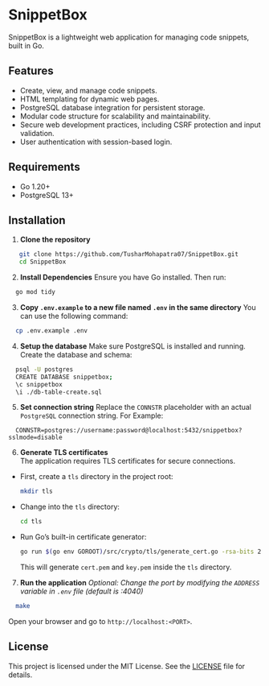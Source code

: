 # SnippetBox  

SnippetBox is a lightweight web application for managing code snippets, built in Go. <!-- It features user authentication, database integration, secure web practices, and demonstrates best practices for building modern web applications. -->

## Features  

- Create, view, and manage code snippets.
- HTML templating for dynamic web pages.
- PostgreSQL database integration for persistent storage.
- Modular code structure for scalability and maintainability.
- Secure web development practices, including CSRF protection and input validation.
- User authentication with session-based login.  

## Requirements

- Go 1.20+
- PostgreSQL 13+

## Installation

1. **Clone the repository**
```bash
   git clone https://github.com/TusharMohapatra07/SnippetBox.git
   cd SnippetBox
```

2. **Install Dependencies**
   Ensure you have Go installed. Then run:
```bash
  go mod tidy
```

3. **Copy `.env.example` to a new file named `.env` in the same directory**
  You can use the following command:
```bash
  cp .env.example .env
```

4. **Setup the database**
  Make sure PostgreSQL is installed and running. Create the database and schema:
```bash
  psql -U postgres
  CREATE DATABASE snippetbox;
  \c snippetbox
  \i ./db-table-create.sql
```

5. **Set connection string**
     Replace the `CONNSTR` placeholder with an actual `PostgreSQL` connection string. For Example:
```make
  CONNSTR=postgres://username:password@localhost:5432/snippetbox?sslmode=disable
```

6. **Generate TLS certificates**  
The application requires TLS certificates for secure connections.  

- First, create a `tls` directory in the project root:  
  ```bash
  mkdir tls
  ```
- Change into the `tls` directory:  
  ```bash
  cd tls
  ```
- Run Go’s built-in certificate generator:  
  ```bash
  go run $(go env GOROOT)/src/crypto/tls/generate_cert.go -rsa-bits 2048 -host localhost
  ```
  This will generate `cert.pem` and `key.pem` inside the `tls` directory.


7. **Run the application**
    *Optional: Change the port by modifying the `ADDRESS` variable in `.env` file (default is :4040)*
```bash
  make 
```
  Open your browser and go to `http://localhost:<PORT>`.

## License  

This project is licensed under the MIT License. See the [LICENSE](LICENSE) file for details.  
